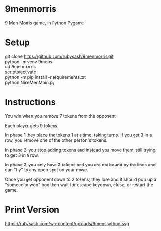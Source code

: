 # 9menmorris
9 Men Morris game, in Python Pygame

# Setup
git clone https://github.com/rubysash/9menmorris.git <br />
python -m venv 9mens <br />
cd 9menmorris <br />
scripts\activate <br />
python -m pip install -r requirements.txt <br />
python NineMenMain.py <br />


# Instructions

You win when you remove 7 tokens from the opponent

Each player gets 9 tokens. 

In phase 1 they place the tokens 1 at a time, taking turns. If you get 3 in a row, you remove one of the other person's tokens.

In phase 2, you stop adding tokens and instead you move them, still trying to get 3 in a row.

In phase 3, you only have 3 tokens and you are not bound by the lines and can "fly" to any open spot on your move.

Once you get opponent down to 2 tokens, they lose and it should pop up a "somecolor won" box then wait for escape keydown, close, or restart the game.



# Print Version
https://rubysash.com/wp-content/uploads/9menspython.svg
